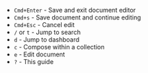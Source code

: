 - `Cmd+Enter` - Save and exit document editor
- `Cmd+s` - Save document and continue editing
- `Cmd+Esc` - Cancel edit
- `/` or `t` - Jump to search
- `d` - Jump to dashboard
- `c` - Compose within a collection
- `e` - Edit document
- `?` - This guide
